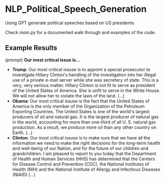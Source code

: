 # NLP_Political_Speech_Generation

Using GPT generate political speeches based on US presidents

Check *main.py* for a documented walk through and examples of the code.

## Example Results

(prompt) **Our most critical issue is...**

- **Trump**: Our most critical issuse is to appoint a special prosecutor to investigate Hillary Clinton's handling of the investigation into her illegal use of a private e-mail server while she was secretary of state. This is a very, very serious matter. Hillary Clinton is not fit to serve as president of the United States of America. She is unfit to serve in the White House. We will not allow her to violate the laws of the land. (...)
- **Obama**: Our most critical issuse is the fact that the United States of America is the only member of the Organization of the Petroleum Exporting Countries. The United States is one of the world's largest producers of oil and natural gas. It is the largest producer of natural gas in the world, accounting for more than one-third of all U. S. natural gas production. As a result, we produce more oil than any other country on Earth. (...)
- **Clinton**: Our most critical issuse is to make sure that we have all the information we need to make the right decisions for the long-term health and well-being of our Nation, and for the future of our children and grandchildren. I am pleased to report to you today that the Department of Health and Human Services (HHS) has determined that the Centers for Disease Control and Prevention (CDC), the National Institutes of Health (NIH) and the National Institute of Allergy and Infectious Diseases (NIAID) (...)
